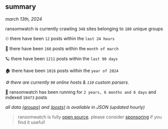 
## summary
_march 13th, 2024_

ransomwatch is currently crawling `348` sites belonging to `180` unique groups

⏲ there have been `12` posts within the `last 24 hours`

🦈 there have been `166` posts within the `month of march`

🪐 there have been `1211` posts within the `last 90 days`

🏚 there have been `1016` posts within the `year of 2024`

_⚙️ there are currently `90` online hosts & `110` custom parsers._

🦕 ransomwatch has been running for `2 years, 6 months and 6 days` and indexed `10473` posts

_all data  [(groups)](http://ransomwhat.telemetry.ltd/groups) and [(posts)](http://ransomwhat.telemetry.ltd/posts) is available in JSON (updated hourly)_

> ransomwatch is fully [open source](https://github.com/joshhighet/ransomwatch#ransomwatch--). please consider [sponsoring](https://github.com/sponsors/joshhighet) if you find it useful!

